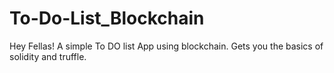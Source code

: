 # To-Do-List_Blockchain

Hey Fellas! A simple To DO list App using blockchain. Gets you the basics of solidity and truffle.
